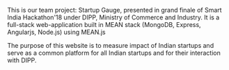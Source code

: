 This is our team project: Startup Gauge, presented in grand finale of Smart India Hackathon'18 under DIPP, Ministry of Commerce and Industry. It is a full-stack web-application built in MEAN stack (MongoDB, Express, Angularjs, Node.js) using MEAN.js

The purpose of this website is to measure impact of Indian startups and serve as a common platform for all Indian startups and for their interaction with DIPP. 
